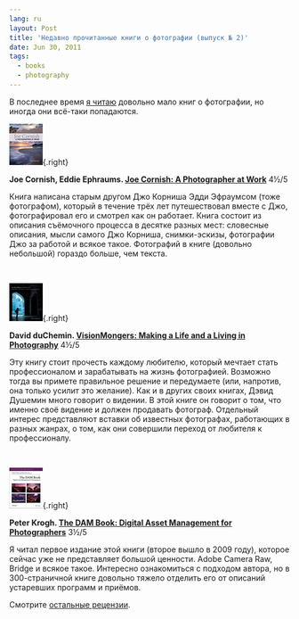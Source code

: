 ```yaml
---
lang: ru
layout: Post
title: 'Недавно прочитанные книги о фотографии (выпуск № 2)'
date: Jun 30, 2011
tags:
  - books
  - photography
---
```


В последнее время [я читаю](http://bibla.ru/sapegin/read/ "Список прочитанных книг на Библе") довольно мало книг о фотографии, но иногда они всё-таки попадаются.

![](/images/books/photographeratwork.jpg "Joe Cornish, Eddie Ephraums. Joe Cornish: A Photographer at Work"){.right}

**Joe Cornish, Eddie Ephraums. [Joe Cornish: A Photographer at Work](http://www.amazon.com/gp/product/1902538609/?tag=artesapesphot-20)** 4½/5

Книга написана старым другом Джо Корниша Эдди Эфраумсом (тоже фотографом), который в течение трёх лет путешествовал вместе с Джо, фотографировал его и смотрел как он работает. Книга состоит из описания съёмочного процесса в десятке разных мест: словесные описания, мысли самого Джо Корниша, снимки-эскизы, фотографии Джо за работой и всякое такое. Фотографий в книге (довольно небольшой) гораздо больше, чем текста.

<br clear="right">

![](/images/books/visionmongers.jpg "David duChemin. VisionMongers: Making a Life and a Living in Photography"){.right}

**David duChemin. [VisionMongers: Making a Life and a Living in Photography](http://www.amazon.com/gp/product/0321670205/?tag=artesapesphot-20)** 4½/5

Эту книгу стоит прочесть каждому любителю, который мечтает стать профессионалом и зарабатывать на жизнь фотографией. Возможно тогда вы примете правильное решение и передумаете (или, напротив, она только усилит это желание). Как и в других своих книгах, Дэвид Душемин много говорит о видении. В этой книге он говорит о том, что именно своё видение и должен продавать фотограф. Отдельный интерес представляют вставки об известных фотографах, работающих в разных жанрах, о том, как они совершили переход от любителя к профессионалу.

<br clear="right">

![](/images/books/dambook.jpg "Peter Krogh. The DAM Book: Digital Asset Management for Photographers"){.right}

**Peter Krogh. [The DAM Book: Digital Asset Management for Photographers](http://www.amazon.com/dp/0596523572/?tag=artesapesphot-20)** 3½/5

Я читал первое издание этой книги (второе вышло в 2009 году), которое сейчас уже не представляет большой ценности. Adobe Camera Raw, Bridge и всякое такое. Интересно ознакомиться с подходом автора, но в 300-страничной книге довольно тяжело отделить его от описаний устаревших программ и приёмов.

Смотрите [остальные рецензии](http://birdwatcher.ru/learn/reading).
